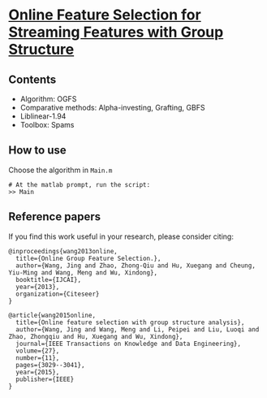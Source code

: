 # [Online Feature Selection for Streaming Features with Group Structure](http://ieeexplore.ieee.org/abstract/document/7118201/)

## Contents

* Algorithm: OGFS
* Comparative methods: Alpha-investing, Grafting, GBFS
* Liblinear-1.94
* Toolbox: Spams

## How to use

Choose the algorithm in `Main.m`

```Shell
# At the matlab prompt, run the script:
>> Main
```

## Reference papers

If you find this work useful in your research, please consider citing:

```
@inproceedings{wang2013online,
  title={Online Group Feature Selection.},  
  author={Wang, Jing and Zhao, Zhong-Qiu and Hu, Xuegang and Cheung, Yiu-Ming and Wang, Meng and Wu, Xindong},
  booktitle={IJCAI},  
  year={2013},  
  organization={Citeseer}
}
```
```
@article{wang2015online,
  title={Online feature selection with group structure analysis},  
  author={Wang, Jing and Wang, Meng and Li, Peipei and Liu, Luoqi and Zhao, Zhongqiu and Hu, Xuegang and Wu, Xindong},
  journal={IEEE Transactions on Knowledge and Data Engineering},
  volume={27},  
  number={11},  
  pages={3029--3041},  
  year={2015},  
  publisher={IEEE}
}
```



